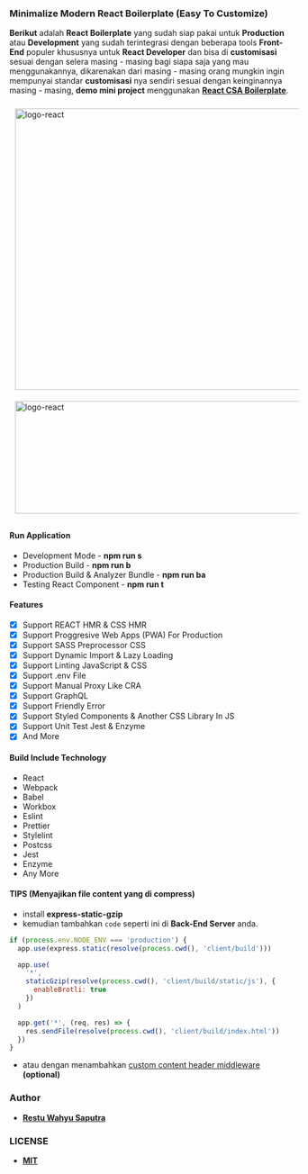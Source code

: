 ### Minimalize Modern React Boilerplate (Easy To Customize)

**Berikut** adalah **React Boilerplate** yang sudah siap pakai untuk **Production** atau **Development** yang sudah terintegrasi dengan beberapa tools **Front-End** populer khususnya untuk **React Developer** dan bisa di **customisasi** sesuai dengan selera masing - masing bagi siapa saja yang mau menggunakannya, dikarenakan dari masing - masing orang mungkin ingin mempunyai standar **customisasi** nya sendiri sesuai dengan keinginannya masing - masing, **demo mini project** menggunakan [**React CSA Boilerplate**](https://ngintip-ongkir.herokuapp.com).

<img src="https://i.imgur.com/SZrhPak.png" width="1024" height="500" alt="logo-react" style="position:relative; margin: auto; padding:10px">

<img src="https://i.imgur.com/QGF0JH2.png" width="1024" height="200" alt="logo-react" style="position:relative; margin: auto; padding:10px">

#### Run Application

- Development Mode - **npm run s**
- Production Build - **npm run b**
- Production Build & Analyzer Bundle - **npm run ba**
- Testing React Component - **npm run t**

#### Features

- [x] Support REACT HMR & CSS HMR
- [x] Support Proggresive Web Apps (PWA) For Production
- [x] Support SASS Preprocessor CSS
- [x] Support Dynamic Import & Lazy Loading
- [x] Support Linting JavaScript & CSS
- [x] Support .env File
- [x] Support Manual Proxy Like CRA
- [x] Support GraphQL
- [x] Support Friendly Error
- [x] Support Styled Components & Another CSS Library In JS
- [x] Support Unit Test Jest & Enzyme
- [x] And More

#### Build Include Technology

- React
- Webpack
- Babel
- Workbox
- Eslint
- Prettier
- Stylelint
- Postcss
- Jest
- Enzyme
- Any More

#### TIPS (Menyajikan file content yang di compress)

- install **express-static-gzip**
- kemudian tambahkan `code` seperti ini di **Back-End Server** anda.

```javascript
if (process.env.NODE_ENV === 'production') {
  app.use(express.static(resolve(process.cwd(), 'client/build')))

  app.use(
    '*',
    staticGzip(resolve(process.cwd(), 'client/build/static/js'), {
      enableBrotli: true
    })
  )

  app.get('*', (req, res) => {
    res.sendFile(resolve(process.cwd(), 'client/build/index.html'))
  })
}
```

- atau dengan menambahkan [custom content header middleware ](https://pastebin.com/8zwPjiSH) **(optional)**

### Author

- **[Restu Wahyu Saputra](https://github.com/restuwahyu13)**

### LICENSE

- **[MIT](https://github.com/restuwahyu13/react-boilerplate/blob/master/LICENSE.md)**
